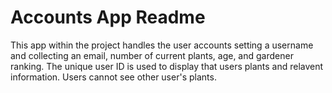# Accounts App Readme
This app within the project handles the user accounts setting a username and collecting an email, number of current plants, age, and gardener ranking. The unique user ID is used to display that users plants and relavent information. Users cannot see other user's plants.
